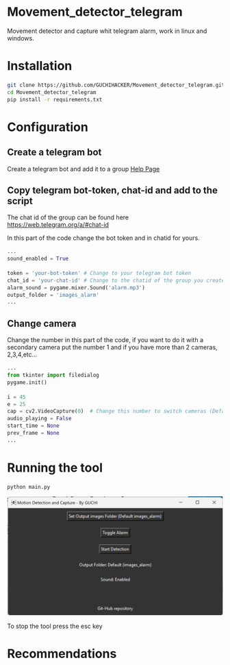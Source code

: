 # Movement_detector_telegram
Movement detector and capture whit telegram alarm, work in linux and windows.

# Installation
```bash
git clone https://github.com/GUCHIHACKER/Movement_detector_telegram.git
cd Movement_detector_telegram
pip install -r requirements.txt
```

# Configuration
## Create a telegram bot 
Create a telegram bot and add it to a group
[Help Page](https://atareao.es/tutorial/crea-tu-propio-bot-para-telegram/)
## Copy telegram bot-token, chat-id and add to the script
The chat id of the group can be found here https://web.telegram.org/a/#chat-id

In this part of the code change the bot token and in chatid for yours.
```python
...
sound_enabled = True 

token = 'your-bot-token' # Change to your telegram bot token
chat_id = 'your-chat-id' # Change to the chatid of the group you created
alarm_sound = pygame.mixer.Sound('alarm.mp3')
output_folder = 'images_alarm'
...
```

## Change camera
Change the number in this part of the code, if you want to do it with a secondary camera put the number 1 and if you have more than 2 cameras, 2,3,4,etc... 

```python
...
from tkinter import filedialog
pygame.init()

i = 45
e = 25
cap = cv2.VideoCapture(0)  # Change this number to switch cameras (Default: 0)
audio_playing = False
start_time = None
prev_frame = None
...
```

# Running the tool
```bash
python main.py
```
![tool](https://github.com/GUCHIHACKER/Movement_detector_telegram/blob/main/tool-running.png)

To stop the tool press the esc key
# Recommendations
